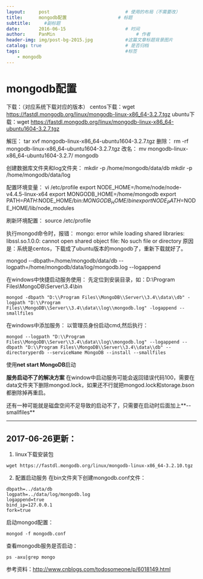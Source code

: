 ```yaml
---
layout:     post                            # 使用的布局（不需要改）
title:      mongodb配置                   # 标题
subtitle:     #副标题
date:       2016-06-15                      # 时间
author:     PanMin                              # 作者
header-img: img/post-bg-2015.jpg            #这篇文章标题背景图片
catalog: true                               # 是否归档
tags:                                       #标签
    - mongodb
---
```


# mongodb配置
下载：（对应系统下载对应的版本）
centos下载：wget https://fastdl.mongodb.org/linux/mongodb-linux-x86_64-3.2.7.tgz
ubuntu下载：wget https://fastdl.mongodb.org/linux/mongodb-linux-x86_64-ubuntu1604-3.2.7.tgz

解压：
tar xvf mongodb-linux-x86_64-ubuntu1604-3.2.7.tgz
删除：
rm -rf mongodb-linux-x86_64-ubuntu1604-3.2.7.tgz
改名：
mv mongodb-linux-x86_64-ubuntu1604-3.2.7/ mongodb

创建数据库文件夹和log文件夹：
mkdir -p /home/mongodb/data/db
mkdir -p /home/mongodb/data/log


配置环境变量：
vi /etc/profile
export NODE_HOME=/home/node/node-v4.4.5-linux-x64
export MONGODB_HOME=/home/mongodb
export PATH=$PATH:$NODE_HOME/bin:$MONGODB_HOME/bin
export NODE_PATH=$NODE_HOME/lib/node_modules

刷新环境配置：
source /etc/profile


执行mongod命令时，报错：
mongo: error while loading shared libraries: libssl.so.1.0.0: cannot open shared object file: No such file or directory
原因是：系统是centos，下载成了ubuntu版本的mongodb了，重新下载就好了。


mongod --dbpath=/home/mongodb/data/db --logpath=/home/mongodb/data/log/mongodb.log --logappend


在windows中快捷启动服务使用：
先定位到安装目录，如：D:\Program Files\MongoDB\Server\3.4\bin
```
mongod -dbpath "D:\\Program Files\\MongoDB\\Server\\3.4\\data\\db" -logpath "D:\\Program Files\\MongoDB\\Server\\3.4\\data\\log\\mongodb.log" -logappend --smallfiles 
```

在windows中添加服务：
以管理员身份启动cmd,然后执行：
```
mongod --logpath "D:\\Program Files\\MongoDB\\Server\\3.4\\data\\log\\mongodb.log" --logappend --dbpath "D:\\Program Files\\MongoDB\\Server\\3.4\\data\\db" --directoryperdb --serviceName MongoDB --install --smallfiles 
```

使用**net start MongoDB**启动


**服务启动不了的解决方案**
在window中启动服务可能会返回错误代码100，需要在data文件夹下删除mongod.lock，如果还不行就把mongod.lock和storage.bson都删除掉再重启。

还有一种可能就是磁盘空间不足导致的启动不了，只需要在启动时后面加上**--smallfiles**




---------------------------------------------------------
## **2017-06-26更新**：
1. linux下载安装包
```
wget https://fastdl.mongodb.org/linux/mongodb-linux-x86_64-3.2.10.tgz
```
2. 配置启动服务
在bin文件夹下创建mongodb.conf文件：
```
dbpath=../data/db
logpath=../data/log/mongodb.log
logappend=true
bind_ip=127.0.0.1
fork=true
```

启动mongod配置：
```
mongod -f mongodb.conf
```
查看mongodb服务是否启动：
```
ps -axu|grep mongo
```

参考资料：http://www.cnblogs.com/todosomeone/p/6018149.html
